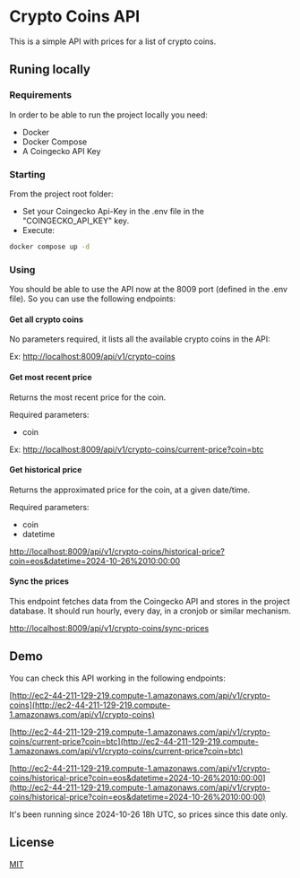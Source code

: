 # Crypto Coins API

This is a simple API with prices for a list of crypto coins.

## Runing locally

### Requirements

In order to be able to run the project locally you need:
- Docker
- Docker Compose
- A Coingecko API Key

### Starting

From the project root folder:

 - Set your Coingecko Api-Key in the .env file in the "COINGECKO_API_KEY" key.
 - Execute:

```bash
docker compose up -d
```

### Using

You should be able to use the API now at the 8009 port (defined in the .env file).
So you can use the following endpoints:

#### Get all crypto coins

No parameters required, it lists all the available crypto coins in the API:

Ex:
[http://localhost:8009/api/v1/crypto-coins](http://localhost:8009/api/v1/crypto-coins)

#### Get most recent price

Returns the most recent price for the coin.

Required parameters:
 - coin

Ex: [http://localhost:8009/api/v1/crypto-coins/current-price?coin=btc](http://localhost:8009/api/v1/crypto-coins/current-price?coin=btc)

#### Get historical price

Returns the approximated price for the coin, at a given date/time.

Required parameters:
 - coin
 - datetime

[http://localhost:8009/api/v1/crypto-coins/historical-price?coin=eos&datetime=2024-10-26%2010:00:00](http://localhost:8009/api/v1/crypto-coins/historical-price?coin=eos&datetime=2024-10-26%2010:00:00)

#### Sync the prices

This endpoint fetches data from the Coingecko API and stores in the project database.
It should run hourly, every day, in a cronjob or similar mechanism.

[http://localhost:8009/api/v1/crypto-coins/sync-prices](http://localhost:8009/api/v1/crypto-coins/sync-prices)


## Demo

You can check this API working in the following endpoints:

[http://ec2-44-211-129-219.compute-1.amazonaws.com/api/v1/crypto-coins](http://ec2-44-211-129-219.compute-1.amazonaws.com/api/v1/crypto-coins)

[http://ec2-44-211-129-219.compute-1.amazonaws.com/api/v1/crypto-coins/current-price?coin=btc](http://ec2-44-211-129-219.compute-1.amazonaws.com/api/v1/crypto-coins/current-price?coin=btc)

[http://ec2-44-211-129-219.compute-1.amazonaws.com/api/v1/crypto-coins/historical-price?coin=eos&datetime=2024-10-26%2010:00:00](http://ec2-44-211-129-219.compute-1.amazonaws.com/api/v1/crypto-coins/historical-price?coin=eos&datetime=2024-10-26%2010:00:00)

It's been running since 2024-10-26 18h UTC, so prices since this date only.

## License

[MIT](https://choosealicense.com/licenses/mit/)
